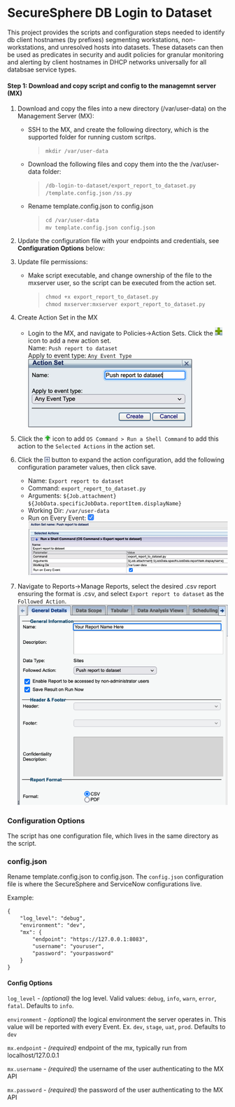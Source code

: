 # SecureSphere DB Login to Dataset

This project provides the scripts and configuration steps needed to identify db client hostnames (by prefixes) segmenting workstations, non-workstations, and unresolved hosts into datasets.  These datasets can then be used as predicates in security and audit policies for granular monitoring and alerting by client hostnames in DHCP networks universally for all databsae service types. 

#### Step 1: Download and copy script and config to the managemnt server (MX)

1. Download and copy the files into a new directory (/var/user-data) on the Management Server (MX):
    - SSH to the MX, and create the following directory, which is the supported folder for running custom scritps.  
        >`mkdir /var/user-data`
    - Download the following files and copy them into the the /var/user-data folder:  
        >`/db-login-to-dataset/export_report_to_dataset.py`
        `/template.config.json`
        `/ss.py`
    - Rename template.config.json to config.json  
        >`cd /var/user-data`  
        `mv template.config.json config.json`  
1. Update the configuration file with your endpoints and credentials, see **Configuration Options** below:
1. Update file permissions:
    - Make script executable, and change ownership of the file to the mxserver user, so the script can be executed from the action set.
        > `chmod +x export_report_to_dataset.py`  
        `chmod mxserver:mxserver export_report_to_dataset.py`

1. Create Action Set in the MX
    - Login to the MX, and navigate to Policies->Action Sets. Click the ![plus.png](images/plus.png) icon to add a new action set.  
    Name: `Push report to dataset`  
    Apply to event type: `Any Event Type`  
    ![create-action-set-1.png](images/create-action-set-1.png)  
1. Click the ![up.png](images/up.png) icon to add `OS Command > Run a Shell Command` to add this action to the `Selected Actions` in the action set.
1. Click the ![expand.png](images/expand.png) button to expand the action configuration, add the following configuration parameter values, then click save.
    - Name: `Export report to dataset`  
    - Command: `export_report_to_dataset.py`  
    - Arguments: `${Job.attachment} ${JobData.specificJobData.reportItem.displayName}`  
    - Working Dir: `/var/user-data`  
    - Run on Every Event: ![checked.png](images/checked.png)  
    ![create-action-set-2.png](images/create-action-set-2.png)
1. Navigate to Reports->Manage Reports, select the desired .csv report ensuring the format is .csv, and select `Export report to dataset` as the `Followed Action`.
    ![assign-followed-action.png](images/assign-followed-action.png)

### Configuration Options ###

The script has one configuration file, which lives in the same directory as the script.

### config.json ###

Rename template.config.json to config.json.  The `config.json` configuration file is where the SecureSphere and ServiceNow configurations live. 

Example:

```
{
    "log_level": "debug",
    "environment": "dev",
    "mx": {
        "endpoint": "https://127.0.0.1:8083",
        "username": "youruser",
        "password": "yourpassword"
    }
}
```

#### Config Options ####

`log_level` - _(optional)_ the log level. Valid values: `debug`, `info`, `warn`, `error`, `fatal`. Defaults to `info`.

`environment` - _(optional)_ the logical environment the server operates in.  This value will be reported with every Event.  Ex. `dev`, `stage`, `uat`, `prod`.  Defaults to `dev`

`mx.endpoint` - _(required)_ endpoint of the mx, typically run from localhost/127.0.0.1

`mx.username` - _(required)_ the username of the user authenticating to the MX API 

`mx.password` - _(required)_ the password of the user authenticating to the MX API 
